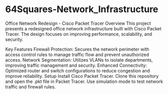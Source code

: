# 64Squares-Network_Infrastructure
Office Network Redesign - Cisco Packet Tracer
Overview
This project presents a redesigned office network infrastructure built with Cisco Packet Tracer. The design focuses on improving performance, scalability, and security.

Key Features
Firewall Protection: Secures the network perimeter with access control rules to manage traffic flow and prevent unauthorized access.
Network Segmentation: Utilizes VLANs to isolate departments, improving traffic management and security.
Enhanced Connectivity: Optimized router and switch configurations to reduce congestion and improve reliability.
Setup
Install Cisco Packet Tracer.
Clone this repository and open the .pkt file in Packet Tracer.
Use simulation mode to test network traffic and firewall rules.
